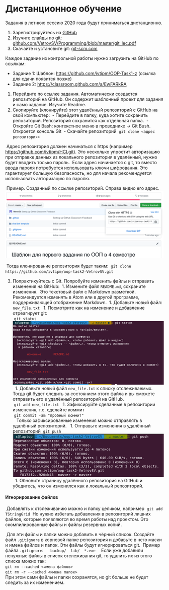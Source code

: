 # Дистанционное обучение

Задания в летнюю сессию 2020 года будут приниматься дистанционно.

1. Зарегистрируйтесь на [GitHub](https://github.com)
1. Изучите слайды по git: [github.com/VetrovSV/Programming/blob/master/git_lec.pdf](https://github.com/VetrovSV/Programming/blob/master/git_lec.pdf)
1. Скачайте и установите git: [git-scm.com](https://git-scm.com)

Каждое задание из контрольной работы нужно загрузить на GitHub по ссылкам:
- Задание 1: Шаблон: https://github.com/ivtipm/OOP-Task1-z (ссылка для сдачи появится позже)
- Задание 2: https://classroom.github.com/a/EwFARkRA

1. Перейдите по ссылке задания. Автоматически создастся репозиторий на GitHub. Он содержит шаблонный проект для задания и само задание. Изучите Readme.
1. Скопируйте (клонируйте) этот удалённый репозиторий с GitHub на свой компьютер:
 - Перейдите в папку, куда хотите сохранить репозиторий. Репозиторий сохранится как отдельная папка.
 - Откройте Git Bash: контекстное меню в проводнике -> Git Bush. Откроется консоль Git
 - Скачайте репозиторий
 ```git clone <адрес репозитория>```

 Адрес репозитория должен начинаться с https (например https://github.com/ivtipm/HCI.git). Это несколько упростит авторизацию при отправке данных из локального репозитория в удалённый, нужно будет вводить только пароль.
 Если адрес начинается с git, то вместо ввода пароля потребуется использовать ключи шифрования. Это гарантирует б*о*льшую безопасность, но для начала рекомендуется использовать авторизацию по паролю.

 Пример. Созданный по ссылке репозиторий. Справа видно его адрес.
 ![](repo-URL.png)

 Тогда клонирование репозитория будет таким:
 ```git clone https://github.com/ivtipm/oop-task2-VetrovSV.git ```

3. Попрактикуйтесь с Git. Попробуйте изменить файлы и отправить изменения на GitHub:
 1. Измените файл ``README.md``, сохраните изменения.
 Это текстовый файл с Markdown разметкой. Рекомендуется изменять в Atom или в другой программе, поддерживающей отображение Markdown.
  1. Добавьте новый файл: ```new_file.txt```
  1. Посмотрите как на изменение и добавление отреагирует git:\
 ```git status```
 ![](git-status2.png)
  1. Добавьте новый файл ```new_file.txt``` к списку отслеживаемых. Тогда git будет следить за состоянием этого файла и вы сможете отправить его в удалённый репозиторий на GitHub.\
 ```git add new_file.txt```
  1. Зафиксируйте сделанные в репозитории изменения, т.е. сделайте коммит\
 ```git commit -am "пробный коммит"```\
   Только зафиксированные изменения можно отправлять в удалённый репозиторий.
  1. Отправьте изменения в удалённый репозиторий
 ```git push```
 ![](git-push.png)
  1. Обновите страницу удалённого репозитория на GitHub и убедитесь, что он изменился как и локальный репозиторий.


<to be continued>

<!--

### git
 - Изучить слайды 1-29, 38-44 по git: [github.com/VetrovSV/Programming/blob/master/git_lec.pdf](https://github.com/VetrovSV/Programming/blob/master/git_lec.pdf)
 - Ответить на вопросы
   - Что такое система управления версиями?
   - Что такое репозиторий?
   - Как создать пустой репозиторий?
   - Как добавить файлы в список отслеживания программы git?
   - Что такое коммит (фиксация)? Как сделать коммит в консоли?

- скачать и установить git [git-scm.com](https://git-scm.com)
- Зарегистрировать аккаунт на GitHub
 - Создать (открытый -- public) репозиторий на github
 - Выбрать папку на компьютере, в которой будет расположен локальный репозиторий.
 - Копировать туда исходные файлы программ. Каждая программа в отдельной папке.
 - Следовать инструкциям на GitHub, на странице созданного репозитория (для варианта, где локальный репозиторий не существует, create a new repository on the command line).
   - Предположим, что каталог с репозиторием выглядит так\
   ![](repo-folder.png).

   В нём две папки: simple_gui_example2 и TStringGrid example
   - Будем добавлять первую папку в репозиторий
   - Для этого в текущей папке нужно открыть консоль git: правая кнопка мыши -> git bash here

   - Поочерёдно ввести нижеприведенные команды. Они немного отличаются от того, что будет написано на github, на странице вновь созданного репозитория.
     1. Создать репозиторий (инициализировать git в текущей папке)\
     ```git init```
     1. Добавить файлы в список отслеживаемых\
     ```git add <тут указать список файлов (папок)>```\
     Для примера команды будут выглядеть так:
      - перейдём в первый каталог, чтобы было удобнее указывать имена файлов\
     ```cd simple_gui_example2```
      - добавим файлы используя маску\
     ```git add exp_growth* logic.pas param report.txt unit1*```
      - выйдем из каталога\
     ```cd ..```\
     Не добавляйте папки со скомпилированными и не важными для проекта файлами (в проекте lazarus это папки lib и bak)
     1. Сделайте коммит - зафиксируйте текущее состояние файлов\
     ```git commit -m "first commit"```
     1. Добавьте в удалённый репозиторий ссылку на внешний репозиторий на github\
     ```git remote add origin <адрес вашего репозитория>```\
     1. Отправьте изменения в удалённый репозиторий\
     ```git push -u origin master```
 - Адрес репозитория должен начинаться с https (например https://github.com/ivtipm/HCI.git). Это несколько упростит авторизацию при отправке данных из локального репозитория в удалённый, нужно будет вводить только пароль.
 Если адрес начинается с git, то вместо ввода пароля потребуется использовать ключи шифрования. Это гарантирует большую безопасность, но для начала рекомендуется использовать авторизацию по паролю.
 - В каждой папке помимо файлов с исходным кодом должен быть скриншот окна программы (файл scr1.jpg)
 - Отправить ссылку на созданный репозиторий преподавателю на проверку.

- Изучить git и работу с github важно потому, что в дальнейшем все работы будут приниматься именно на github.
- Если не хотите создавать открытый (public) репозиторий, который доступен всем, то можно создать закрытый (private) он будет виден только вам. Чтобы преподаватель мог проверить вашу работу, нужно пригласить пользователя VetroSV в репозиторий:
 - На странице репозитория: settings > Manage Access > Invate a collaborator: VetrovSV -->


#### Игнорирование файлов
 Добавлять к отслеживанию можно и папку целиком, например
 ```git add TStringGrid```
 Но нужно избегать добавления в репозиторий лишних файлов, которые появляются во время работы над проектом. Это скомпилированные файлы и файлы резервных копий.

 Для эти файлы и папки можно добавить в чёрный список. Создайте файл ```.gitignore``` в корневой папке репозитория и добавьте в него маски и имена файлов и папок. Эти файлы будут игнорироваться git.
 Пример файла ```.gitignore```:
 ```
 backup/
 lib/
 *.exe
 ```
Если уже добавили ненужные файлы в список отслеживания git, то удалить их из этого списка можно так:\
```git rm --cached <имена файлов>```\
```git rm -r --cached <имена папок>```\
При этом сами файлы и папки сохранятся, но git больше не будет следить за их изменением.
